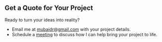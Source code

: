 ## Get a Quote for Your Project

Ready to turn your ideas into reality?

- Email me at <mubaidr@gmail.com> with your project details.
- Schedule a [meeting](https://cal.com/mubaidr) to discuss how I can help bring your project to life.

